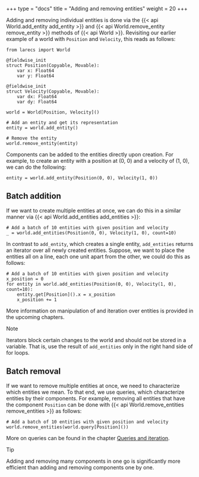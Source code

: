 +++
type = "docs"
title = "Adding and removing entities"
weight = 20
+++

Adding and removing individual entities is done 
via the {{< api World.add_entity add_entity >}}
and {{< api World.remove_entity remove_entity >}} 
methods of {{< api World >}}. 
Revisiting our earlier example of a world with `Position` and 
`Velocity`, this reads as follows:

```mojo {doctest="guide_add_remove_entities" global=true hide=true}
from larecs import World

@fieldwise_init
struct Position(Copyable, Movable):
    var x: Float64
    var y: Float64

@fieldwise_init
struct Velocity(Copyable, Movable):
    var dx: Float64
    var dy: Float64
```

```mojo {doctest="guide_add_remove_entities" hide=true}
world = World[Position, Velocity]()
```

```mojo {doctest="guide_add_remove_entities"}
# Add an entity and get its representation
entity = world.add_entity()

# Remove the entity
world.remove_entity(entity)
```

Components can be added to the entities directly
upon creation. For example, to create an entity 
with a position at (0, 0) and a velocity of (1, 0),
we can do the following:

```{doctest="guide_add_remove_entities"}
entity = world.add_entity(Position(0, 0), Velocity(1, 0))
```

## Batch addition

If we want to create multiple entities at once, 
we can do this in a similar manner via {{< api World.add_entities add_entities >}}:

```mojo {doctest="guide_add_remove_entities"}
# Add a batch of 10 entities with given position and velocity
_ = world.add_entities(Position(0, 0), Velocity(1, 0), count=10)
```

In contrast to `add_entity`, which creates a single entity, 
`add_entities` returns an iterator over all newly created 
entities. Suppose, we want to place the entities all on 
a line, each one unit apart from the other, we could do this 
as follows:

```mojo {doctest="guide_add_remove_entities"}
# Add a batch of 10 entities with given position and velocity
x_position = 0
for entity in world.add_entities(Position(0, 0), Velocity(1, 0), count=10):
    entity.get[Position]().x = x_position
    x_position += 1
```

More information on manipulation of and iteration over entities 
is provided in the upcoming chapters.

> [!Note]
> Iterators block certain changes to the world and should not
> be stored in a variable. That is, use the result of `add_entities` 
> only in the right hand side of for loops.

## Batch removal

If we want to remove multiple entities at once, 
we need to characterize which entities we mean. To that 
end, we use queries, which characterize entities
by their components. For example, removing all
entities that have the component `Position`
can be done with {{< api World.remove_entities remove_entities >}} as follows:

```mojo {doctest="guide_add_remove_entities"}
# Add a batch of 10 entities with given position and velocity
world.remove_entities(world.query[Position]())
```

More on queries can be found in the chapter [Queries and iteration](../queries_iteration).

> [!Tip]
> Adding and removing many components in one go is significantly 
> more efficient than adding and removing components 
> one by one.
